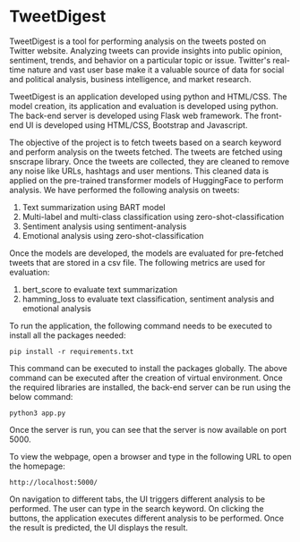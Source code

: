 # TweetDigest

TweetDigest is a tool for performing analysis on the tweets posted on Twitter website. Analyzing tweets can provide insights into public opinion, sentiment, trends, and behavior on a particular topic or issue. Twitter's real-time nature and vast user base make it a valuable source of data for social and political analysis, business intelligence, and market research. 

TweetDigest is an application developed using python and HTML/CSS. The model creation, its application and evaluation is developed using python. The back-end server is developed using Flask web framework. The front-end UI is developed using HTML/CSS, Bootstrap and Javascript.

The objective of the project is to fetch tweets based on a search keyword and perform analysis on the tweets fetched. The tweets are fetched using snscrape library. Once the tweets are collected, they are cleaned to remove any noise like URLs, hashtags and user mentions.
This cleaned data is applied on the pre-trained transformer models of HuggingFace to perform analysis. We have performed the following analysis on tweets:
1. Text summarization using BART model
2. Multi-label and multi-class classification using zero-shot-classification
3. Sentiment analysis using sentiment-analysis
4. Emotional analysis using zero-shot-classification

Once the models are developed, the models are evaluated for pre-fetched tweets that are stored in a csv file. The following metrics are used for evaluation:
1. bert_score to evaluate text summarization
2. hamming_loss to evaluate text classification, sentiment analysis and emotional analysis

To run the application, the following command needs to be executed to install all the packages needed:
``` 
pip install -r requirements.txt 
```

This command can be executed to install the packages globally. The above command can be executed after the creation of virtual environment. Once the required libraries are installed, the back-end server can be run using the below command:
```
python3 app.py 
```

Once the server is run, you can see that the server is now available on port 5000. 

To view the webpage, open a browser and type in the following URL to open the homepage:
```
http://localhost:5000/ 
```
On navigation to different tabs, the UI triggers different analysis to be performed. The user can type in the search keyword. On clicking the buttons, the application executes different analysis to be performed. Once the result is predicted, the UI displays the result.
